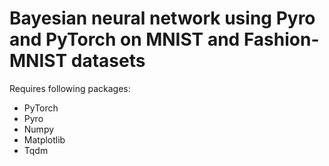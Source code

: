 # Bayesian neural network using Pyro and PyTorch on MNIST and Fashion-MNIST datasets

Requires following packages:
- PyTorch
- Pyro
- Numpy
- Matplotlib
- Tqdm

